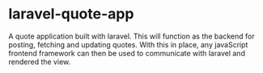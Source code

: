 # laravel-quote-app
A quote application built with laravel. This will function as the backend for posting, fetching and updating quotes. With this in place, any javaScript frontend framework can then be used to communicate with laravel and rendered the view.   
